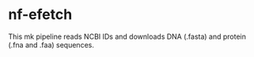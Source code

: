 # nf-efetch
This mk pipeline reads NCBI IDs and downloads DNA (.fasta) and protein (.fna and .faa) sequences.
